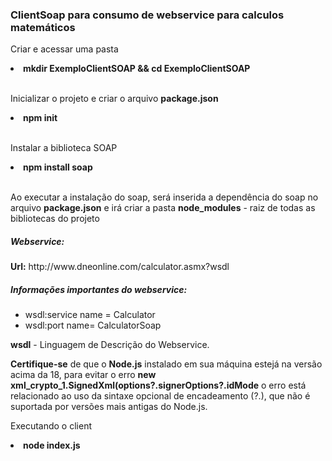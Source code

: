 <h3>ClientSoap para consumo de webservice para calculos matemáticos</h3>

<p>Criar e acessar uma pasta</p> 
<li><b>mkdir ExemploClientSOAP && cd ExemploClientSOAP</b></li>
</br>
<p>Inicializar o projeto e criar o arquivo <b>package.json</b></p>
<li><b>npm init</b></li>
</br>
<p>Instalar a biblioteca SOAP</p>
<li><b>npm install soap</b></li>
</br>
<p>Ao executar a instalação do soap, será inserida a dependência do soap no arquivo <b>package.json</b> e irá criar a pasta <b>node_modules</b> - raiz de todas as bibliotecas do projeto</p>

<h5>Webservice:</h5> 
<b>Url:</b> http://www.dneonline.com/calculator.asmx?wsdl

<h5>Informações importantes do webservice:</h5>
<ul>
    <li>wsdl:service name = Calculator</li>
    <li>wsdl:port name= CalculatorSoap</li>
</ul>

<b>wsdl</b> - Linguagem de Descrição do Webservice. 

<b>Certifique-se</b> de que o <b>Node.js</b> instalado em sua máquina estejá na versão acima da 18, para evitar o erro <b>new xml_crypto_1.SignedXml(options?.signerOptions?.idMode</b> o erro está relacionado ao uso da sintaxe opcional de encadeamento (?.), que não é suportada por versões mais antigas do Node.js.

<p>Executando o client</p>
<li><b>node index.js</b></li>
